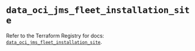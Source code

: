 # `data_oci_jms_fleet_installation_site`

Refer to the Terraform Registry for docs: [`data_oci_jms_fleet_installation_site`](https://registry.terraform.io/providers/oracle/oci/7.19.0/docs/data-sources/jms_fleet_installation_site).
